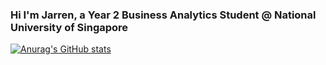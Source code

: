 ### Hi I'm Jarren, a Year 2 Business Analytics Student @ National University of Singapore
[![Anurag's GitHub stats](https://github-readme-stats.vercel.app/api?username=jarrenoh)](https://github.com/anuraghazra/github-readme-stats)
<!--
**jarrenoh/jarrenoh** is a ✨ _special_ ✨ repository because its `README.md` (this file) appears on your GitHub profile.

Here are some ideas to get you started:

- 🔭 I’m currently working on ...
- 🌱 I’m currently learning ...
- 👯 I’m looking to collaborate on ...
- 🤔 I’m looking for help with ...
- 💬 Ask me about ...
- 📫 How to reach me: ...
- 😄 Pronouns: ...
- ⚡ Fun fact: ...
-->
